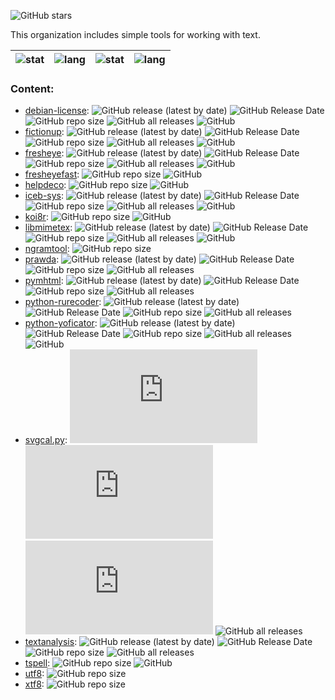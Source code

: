 ![GitHub stars](https://img.shields.io/github/stars/Text-extend-tools?style=social)

This organization includes simple tools for working with text.

| ![stat](https://github-readme-stats.vercel.app/api?username=zvezdochiot&title_color=58A6FF&text_color=C9D1D9&bg_color=0D1117&hide_border=true&show_icons=true&icon_color=BDC5CD) | ![lang](https://github-readme-stats.vercel.app/api/top-langs/?username=zvezdochiot&title_color=58A6FF&text_color=C9D1D9&bg_color=0D1117&hide_border=true&langs_count=3) | ![stat](https://github-readme-stats.vercel.app/api?username=vmarkovtsev&title_color=58A6FF&text_color=C9D1D9&bg_color=0D1117&hide_border=true&show_icons=true&icon_color=BDC5CD) | ![lang](https://github-readme-stats.vercel.app/api/top-langs/?username=vmarkovtsev&title_color=58A6FF&text_color=C9D1D9&bg_color=0D1117&hide_border=true&langs_count=3) |
| --- | --- | --- | --- |

### Content:

* [debian-license](https://github.com/Text-extend-tools/debian-license):
![GitHub release (latest by date)](https://img.shields.io/github/v/release/Text-extend-tools/debian-license)
![GitHub Release Date](https://img.shields.io/github/release-date/Text-extend-tools/debian-license)
![GitHub repo size](https://img.shields.io/github/repo-size/Text-extend-tools/debian-license)
![GitHub all releases](https://img.shields.io/github/downloads/Text-extend-tools/debian-license/total)
![GitHub](https://img.shields.io/github/license/Text-extend-tools/debian-license)
* [fictionup](https://github.com/Text-extend-tools/fictionup):
![GitHub release (latest by date)](https://img.shields.io/github/v/release/Text-extend-tools/fictionup)
![GitHub Release Date](https://img.shields.io/github/release-date/Text-extend-tools/fictionup)
![GitHub repo size](https://img.shields.io/github/repo-size/Text-extend-tools/fictionup)
![GitHub all releases](https://img.shields.io/github/downloads/Text-extend-tools/fictionup/total)
![GitHub](https://img.shields.io/github/license/Text-extend-tools/fictionup)
* [fresheye](https://github.com/Text-extend-tools/fresheye):
![GitHub release (latest by date)](https://img.shields.io/github/v/release/Text-extend-tools/fresheye)
![GitHub Release Date](https://img.shields.io/github/release-date/Text-extend-tools/fresheye)
![GitHub repo size](https://img.shields.io/github/repo-size/Text-extend-tools/fresheye)
![GitHub all releases](https://img.shields.io/github/downloads/Text-extend-tools/fresheye/total)
![GitHub](https://img.shields.io/github/license/Text-extend-tools/fresheye)
* [fresheyefast](https://github.com/Text-extend-tools/fresheyefast):
![GitHub repo size](https://img.shields.io/github/repo-size/Text-extend-tools/fresheyefast)
![GitHub](https://img.shields.io/github/license/Text-extend-tools/fresheyefast)
* [helpdeco](https://github.com/Text-extend-tools/helpdeco):
![GitHub repo size](https://img.shields.io/github/repo-size/Text-extend-tools/helpdeco)
![GitHub](https://img.shields.io/github/license/Text-extend-tools/helpdeco)
* [iceb-sys](https://github.com/Text-extend-tools/iceb-sys):
![GitHub release (latest by date)](https://img.shields.io/github/v/release/Text-extend-tools/iceb-sys)
![GitHub Release Date](https://img.shields.io/github/release-date/Text-extend-tools/iceb-sys)
![GitHub repo size](https://img.shields.io/github/repo-size/Text-extend-tools/iceb-sys)
![GitHub all releases](https://img.shields.io/github/downloads/Text-extend-tools/iceb-sys/total)
![GitHub](https://img.shields.io/github/license/Text-extend-tools/iceb-sys)
* [koi8r](https://github.com/Text-extend-tools/koi8r):
![GitHub repo size](https://img.shields.io/github/repo-size/Text-extend-tools/koi8r)
![GitHub](https://img.shields.io/github/license/Text-extend-tools/koi8r)
* [libmimetex](https://github.com/Text-extend-tools/libmimetex):
![GitHub release (latest by date)](https://img.shields.io/github/v/release/Text-extend-tools/libmimetex)
![GitHub Release Date](https://img.shields.io/github/release-date/Text-extend-tools/libmimetex)
![GitHub repo size](https://img.shields.io/github/repo-size/Text-extend-tools/libmimetex)
![GitHub all releases](https://img.shields.io/github/downloads/Text-extend-tools/libmimetex/total)
![GitHub](https://img.shields.io/github/license/Text-extend-tools/libmimetex)
* [ngramtool](https://github.com/Text-extend-tools/ngramtool):
![GitHub repo size](https://img.shields.io/github/repo-size/Text-extend-tools/ngramtool)
* [prawda](https://github.com/Text-extend-tools/prawda):
![GitHub release (latest by date)](https://img.shields.io/github/v/release/Text-extend-tools/prawda)
![GitHub Release Date](https://img.shields.io/github/release-date/Text-extend-tools/prawda)
![GitHub repo size](https://img.shields.io/github/repo-size/Text-extend-tools/prawda)
![GitHub all releases](https://img.shields.io/github/downloads/Text-extend-tools/prawda/total)
* [pymhtml](https://github.com/Text-extend-tools/pymhtml):
![GitHub release (latest by date)](https://img.shields.io/github/v/release/Text-extend-tools/pymhtml)
![GitHub Release Date](https://img.shields.io/github/release-date/Text-extend-tools/pymhtml)
![GitHub repo size](https://img.shields.io/github/repo-size/Text-extend-tools/pymhtml)
![GitHub all releases](https://img.shields.io/github/downloads/Text-extend-tools/pymhtml/total)
* [python-rurecoder](https://github.com/Text-extend-tools/python-rurecoder):
![GitHub release (latest by date)](https://img.shields.io/github/v/release/Text-extend-tools/python-rurecoder)
![GitHub Release Date](https://img.shields.io/github/release-date/Text-extend-tools/python-rurecoder)
![GitHub repo size](https://img.shields.io/github/repo-size/Text-extend-tools/python-rurecoder)
![GitHub all releases](https://img.shields.io/github/downloads/Text-extend-tools/python-rurecoder/total)
* [python-yoficator](https://github.com/Text-extend-tools/python-yoficator):
![GitHub release (latest by date)](https://img.shields.io/github/v/release/Text-extend-tools/python-yoficator)
![GitHub Release Date](https://img.shields.io/github/release-date/Text-extend-tools/python-yoficator)
![GitHub repo size](https://img.shields.io/github/repo-size/Text-extend-tools/dpython-yoficator)
![GitHub all releases](https://img.shields.io/github/downloads/Text-extend-tools/python-yoficator/total)
![GitHub](https://img.shields.io/github/license/Text-extend-tools/python-yoficator)
* [svgcal.py](https://github.com/Text-extend-tools/svgcal.py):
![GitHub release (latest by date)](https://img.shields.io/github/v/release/Text-extend-tools/svgcal.py)
![GitHub Release Date](https://img.shields.io/github/release-date/Text-extend-tools/svgcal.py)
![GitHub repo size](https://img.shields.io/github/repo-size/Text-extend-tools/svgcal.py)
![GitHub all releases](https://img.shields.io/github/downloads/Text-extend-tools/svgcal.py/total)
* [textanalysis](https://github.com/Text-extend-tools/textanalysis):
![GitHub release (latest by date)](https://img.shields.io/github/v/release/Text-extend-tools/textanalysis)
![GitHub Release Date](https://img.shields.io/github/release-date/Text-extend-tools/textanalysis)
![GitHub repo size](https://img.shields.io/github/repo-size/Text-extend-tools/textanalysis)
![GitHub all releases](https://img.shields.io/github/downloads/Text-extend-tools/textanalysis/total)
* [tspell](https://github.com/Text-extend-tools/tspell):
![GitHub repo size](https://img.shields.io/github/repo-size/Text-extend-tools/tspell)
![GitHub](https://img.shields.io/github/license/Text-extend-tools/tspell)
* [utf8](https://github.com/Text-extend-tools/utf8):
![GitHub repo size](https://img.shields.io/github/repo-size/Text-extend-tools/utf8)
* [xtf8](https://github.com/Text-extend-tools/xtf8):
![GitHub repo size](https://img.shields.io/github/repo-size/Text-extend-tools/xtf8)
